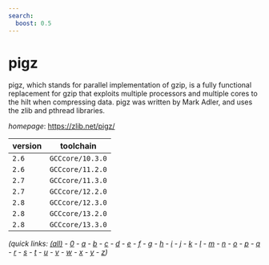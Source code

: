 ```yaml
---
search:
  boost: 0.5
---
```

# pigz

pigz, which stands for parallel implementation of gzip, is a fully  functional replacement for gzip that exploits multiple processors and multiple  cores to the hilt when compressing data. pigz was written by Mark Adler, and  uses the zlib and pthread libraries.

*homepage*: <https://zlib.net/pigz/>

version | toolchain
--------|----------
``2.6`` | ``GCCcore/10.3.0``
``2.6`` | ``GCCcore/11.2.0``
``2.7`` | ``GCCcore/11.3.0``
``2.7`` | ``GCCcore/12.2.0``
``2.8`` | ``GCCcore/12.3.0``
``2.8`` | ``GCCcore/13.2.0``
``2.8`` | ``GCCcore/13.3.0``


*(quick links: [(all)](../index.md) - [0](../0/index.md) - [a](../a/index.md) - [b](../b/index.md) - [c](../c/index.md) - [d](../d/index.md) - [e](../e/index.md) - [f](../f/index.md) - [g](../g/index.md) - [h](../h/index.md) - [i](../i/index.md) - [j](../j/index.md) - [k](../k/index.md) - [l](../l/index.md) - [m](../m/index.md) - [n](../n/index.md) - [o](../o/index.md) - [p](../p/index.md) - [q](../q/index.md) - [r](../r/index.md) - [s](../s/index.md) - [t](../t/index.md) - [u](../u/index.md) - [v](../v/index.md) - [w](../w/index.md) - [x](../x/index.md) - [y](../y/index.md) - [z](../z/index.md))*

